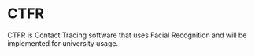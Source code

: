 # CTFR
CTFR is Contact Tracing software that uses Facial Recognition and will be implemented for university usage.

